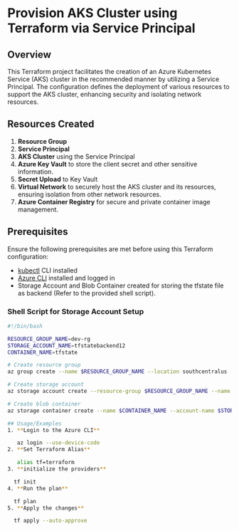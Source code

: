 # Provision AKS Cluster using Terraform via Service Principal
## Overview
This Terraform project facilitates the creation of an Azure Kubernetes Service (AKS) cluster in the recommended manner by utilizing a Service Principal. The configuration defines the deployment of various resources to support the AKS cluster, enhancing security and isolating network resources.
## Resources Created
1. **Resource Group**
2. **Service Principal**
3. **AKS Cluster** using the Service Principal
4. **Azure Key Vault** to store the client secret and other sensitive information.
5. **Secret Upload** to Key Vault
6. **Virtual Network** to securely host the AKS cluster and its resources, ensuring isolation from other network resources.
7. **Azure Container Registry** for secure and private container image management.
## Prerequisites
Ensure the following prerequisites are met before using this Terraform configuration:
- [kubectl](https://kubernetes.io/docs/tasks/tools/install-kubectl/) CLI installed
- [Azure CLI](https://docs.microsoft.com/en-us/cli/azure/install-azure-cli) installed and logged in
- Storage Account and Blob Container created for storing the tfstate file as backend (Refer to the provided shell script).
### Shell Script for Storage Account Setup
```bash
#!/bin/bash

RESOURCE_GROUP_NAME=dev-rg
STORAGE_ACCOUNT_NAME=tfstatebackend12
CONTAINER_NAME=tfstate

# Create resource group
az group create --name $RESOURCE_GROUP_NAME --location southcentralus

# Create storage account
az storage account create --resource-group $RESOURCE_GROUP_NAME --name $STORAGE_ACCOUNT_NAME --sku Standard_LRS --encryption-services blob

# Create blob container
az storage container create --name $CONTAINER_NAME --account-name $STORAGE_ACCOUNT_NAME

## Usage/Examples
1. **Login to the Azure CLI**

   az login --use-device-code
2. **Set Terraform Alias**

   alias tf=terraform
3. **initialize the providers**

  tf init
4. **Run the plan**

  tf plan
5. **Apply the changes**

  tf apply --auto-approve